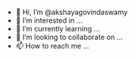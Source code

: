 - 👋 Hi, I’m @akshayagovindaswamy
- 👀 I’m interested in ...
- 🌱 I’m currently learning ...
- 💞️ I’m looking to collaborate on ...
- 📫 How to reach me ...

<!---
akshayagovindaswamy/akshayagovindaswamy is a ✨ special ✨ repository because its `README.md` (this file) appears on your GitHub profile.
You can click the Preview link to take a look at your changes.
--->
